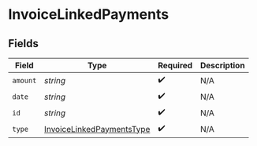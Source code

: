 # InvoiceLinkedPayments


## Fields

| Field                                                                         | Type                                                                          | Required                                                                      | Description                                                                   |
| ----------------------------------------------------------------------------- | ----------------------------------------------------------------------------- | ----------------------------------------------------------------------------- | ----------------------------------------------------------------------------- |
| `amount`                                                                      | *string*                                                                      | :heavy_check_mark:                                                            | N/A                                                                           |
| `date`                                                                        | *string*                                                                      | :heavy_check_mark:                                                            | N/A                                                                           |
| `id`                                                                          | *string*                                                                      | :heavy_check_mark:                                                            | N/A                                                                           |
| `type`                                                                        | [InvoiceLinkedPaymentsType](../../models/shared/invoicelinkedpaymentstype.md) | :heavy_check_mark:                                                            | N/A                                                                           |